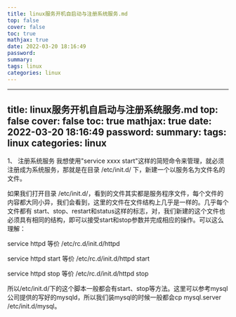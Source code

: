 ```yaml
---
title: linux服务开机自启动与注册系统服务.md
top: false
cover: false
toc: true
mathjax: true
date: 2022-03-20 18:16:49
password:
summary:
tags: linux
categories: linux
---
```

---
title: linux服务开机自启动与注册系统服务.md
top: false
cover: false
toc: true
mathjax: true
date: 2022-03-20 18:16:49
password:
summary:
tags: linux
categories: linux
---
1、  注册系统服务
我想使用"service xxxx start"这样的简短命令来管理，就必须注册成为系统服务，那就是在目录 /etc/init.d/ 下，新建一个以服务名为文件名的文件。

如果我们打开目录 /etc/init.d/，看到的文件其实都是服务程序文件，每个文件的内容都大同小异，我们会看到，这里的文件在文件结构上几乎是一样的。几乎每个文件都有 start、stop、restart和status这样的标志，对，我们新建的这个文件也必须具有相同的结构，即可以接受start和stop参数并完成相应的操作。可以这么理解：

service httpd 等价 /etc/rc.d/init.d/httpd

service httpd start 等价 /etc/rc.d/init.d/httpd  start

service httpd stop 等价 /etc/rc.d/init.d/httpd  stop

所以/etc/init.d/下的这个脚本一般都会有start、stop等方法。这里可以参考mysql公司提供的写好的mysqld，所以我们装mysql的时候一般都会cp mysql.server /etc/init.d/mysql。
